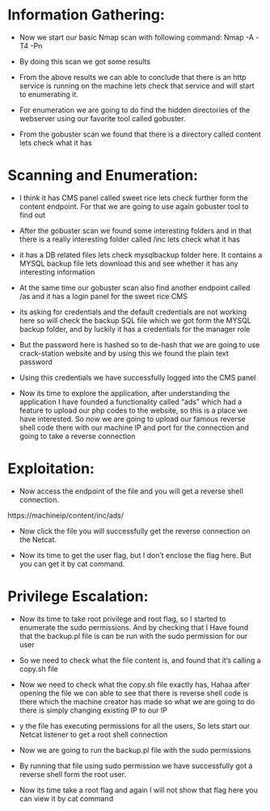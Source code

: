 # Information Gathering:

* Now we start our basic Nmap scan with following command:  Nmap -A -T4 -Pn <machine ip>

* By doing this scan we got some results

* From the above results we can able to conclude that there is an http service is running on the machine lets check that service and will start to enumerating it.

* For enumeration we are going to do find the hidden directories of the webserver using our favorite tool called gobuster.

* From the gobuster scan we found that there is a directory called content lets check what it has


# Scanning and Enumeration:

* I think it has CMS panel called sweet rice lets check further form the content endpoint. For that we are going to use again gobuster tool to find out

* After the gobuster scan we found some interesting folders and in that there is a really interesting folder called /inc lets check what it has

*  it has a DB related files lets check mysqlbackup folder here. It contains a MYSQL backup file lets download this and see whether it has any interesting information

* At the same time our gobuster scan also find another endpoint called /as and it has a login panel for the sweet rice CMS

*  its asking for credentials and the default credentials are not working here so will check the backup SQL file which we got form the MYSQL backup folder, and by luckily it has a credentials for the manager role

* But the password here is hashed so to de-hash that we are going to use crack-station website and by using this we found the plain text password

* Using this credentials we have successfully logged into the CMS panel

* Now its time to explore the application, after understanding the application I have founded a functionality called “ads” which had a feature to upload our php codes to the website, so this is a place we have interested. So now we are going to upload our famous reverse shell code there with our machine IP and port for the connection and going to take a reverse connection

# Exploitation:

* Now access the endpoint of the file and you will get a reverse shell connection.

https://machineip/content/inc/ads/

* Now click the file you will successfully get the reverse connection on the Netcat.

* Now its time to get the user flag, but I don’t enclose the flag here. But you can get it by cat command.

# Privilege Escalation:

* Now its time to take root privilege and root flag, so I started to enumerate the sudo permissions. And by checking that I Have found that the backup.pl file is can be run with the sudo permission for our user

* So we need to check what the file content is, and found that it’s calling a copy.sh file

* Now we need to check what the copy.sh file exactly has, Hahaa after opening the file we can able to see that there is reverse shell code is there which the machine creator has made so what we are going to do there is simply changing existing IP to our IP

* y the file has executing permissions for all the users, So lets start our Netcat listener to get a root shell connection

* Now we are going to run the backup.pl file with the sudo permissions

* By running that file using sudo permission we have successfully got a reverse shell form the root user.

* Now its time take a root flag and again I will not show that flag here you can view it by cat command
